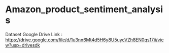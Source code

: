 # Amazon_product_sentiment_analysis
Dataset Google Drive Link : https://drive.google.com/file/d/1u3nn6Mt4d5H6y8U5uycVZh8EN0qs17ii/view?usp=drivesdk
